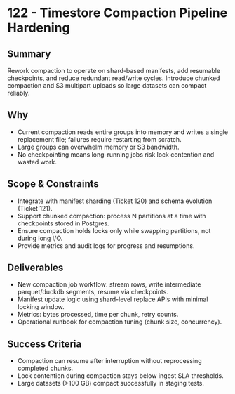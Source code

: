 # 122 - Timestore Compaction Pipeline Hardening

## Summary
Rework compaction to operate on shard-based manifests, add resumable checkpoints, and reduce redundant read/write cycles. Introduce chunked compaction and S3 multipart uploads so large datasets can compact reliably.

## Why
- Current compaction reads entire groups into memory and writes a single replacement file; failures require restarting from scratch.
- Large groups can overwhelm memory or S3 bandwidth.
- No checkpointing means long-running jobs risk lock contention and wasted work.

## Scope & Constraints
- Integrate with manifest sharding (Ticket 120) and schema evolution (Ticket 121).
- Support chunked compaction: process N partitions at a time with checkpoints stored in Postgres.
- Ensure compaction holds locks only while swapping partitions, not during long I/O.
- Provide metrics and audit logs for progress and resumptions.

## Deliverables
- New compaction job workflow: stream rows, write intermediate parquet/duckdb segments, resume via checkpoints.
- Manifest update logic using shard-level replace APIs with minimal locking window.
- Metrics: bytes processed, time per chunk, retry counts.
- Operational runbook for compaction tuning (chunk size, concurrency).

## Success Criteria
- Compaction can resume after interruption without reprocessing completed chunks.
- Lock contention during compaction stays below ingest SLA thresholds.
- Large datasets (>100 GB) compact successfully in staging tests.

